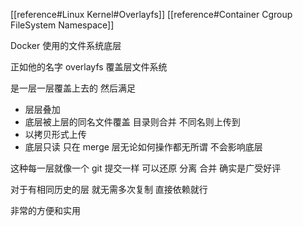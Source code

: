 [[reference#Linux Kernel#Overlayfs]]
[[reference#Container Cgroup FileSystem Namespace]]

 Docker 使用的文件系统底层

正如他的名字 overlayfs 覆盖层文件系统

是一层一层覆盖上去的 然后满足 
- 层层叠加
- 底层被上层的同名文件覆盖 目录则合并 不同名则上传到
- 以拷贝形式上传 
- 底层只读 只在 merge 层无论如何操作都无所谓 不会影响底层

这种每一层就像一个 git 提交一样 可以还原 分离 合并 确实是广受好评

对于有相同历史的层 就无需多次复制 直接依赖就行 

非常的方便和实用


